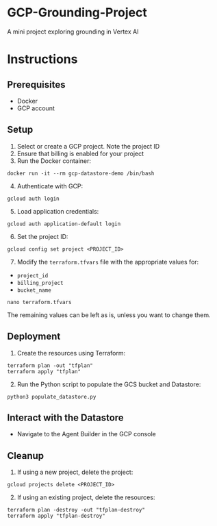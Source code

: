 # GCP-Grounding-Project
A mini project exploring grounding in Vertex AI

# Instructions

## Prerequisites
- Docker
- GCP account

## Setup
1. Select or create a GCP project. Note the project ID
2. Ensure that billing is enabled for your project
3. Run the Docker container:
```
docker run -it --rm gcp-datastore-demo /bin/bash
```
4. Authenticate with GCP:
```
gcloud auth login
```
5. Load application credentials:
```
gcloud auth application-default login
```
6. Set the project ID:
```
gcloud config set project <PROJECT_ID>
```
7. Modify the `terraform.tfvars` file with the appropriate values for:
- `project_id`
- `billing_project`
- `bucket_name`

```
nano terraform.tfvars
```
The remaining values can be left as is, unless you want to change them.

## Deployment
1. Create the resources using Terraform:
```
terraform plan -out "tfplan"
terraform apply "tfplan"
```
2. Run the Python script to populate the GCS bucket and Datastore:
```
python3 populate_datastore.py
```

## Interact with the Datastore
- Navigate to the Agent Builder in the GCP console

## Cleanup
1. If using a new project, delete the project:
```
gcloud projects delete <PROJECT_ID>
```
2. If using an existing project, delete the resources:
```
terraform plan -destroy -out "tfplan-destroy"
terraform apply "tfplan-destroy"
```
